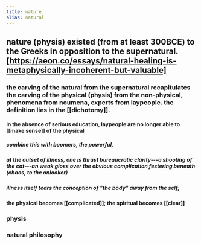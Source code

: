 ```yaml
---
title: nature
alias: natural
---
```


## nature (physis) existed (from at least 300BCE) to the Greeks in opposition to the supernatural. [https://aeon.co/essays/natural-healing-is-metaphysically-incoherent-but-valuable]
### the carving of the natural from the supernatural recapitulates the carving of the physical (physis) from the non-physical, phenomena from noumena, experts from laypeople. the definition lies in the [[dichotomy]].
#### in the absence of serious education, laypeople are no longer able to [[make sense]] of the physical
##### combine this with boomers, the powerful,
##### at the outset of illness, one is thrust bureaucratic clarity---a shooting of the cat---an weak gloss over the obvious complication festering beneath (chaos, to the onlooker)
##### illness itself tears the conception of "the body" away from the self;
#### the physical becomes [[complicated]]; the spiritual becomes [[clear]]
### physis
### natural philosophy
